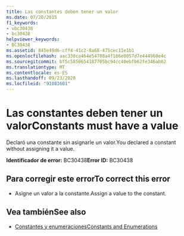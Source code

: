```yaml
---
title: Las constantes deben tener un valor
ms.date: 07/20/2015
f1_keywords:
- vbc30438
- bc30438
helpviewer_keywords:
- BC30438
ms.assetid: 845e49d6-cff4-41c2-8a68-475cec11e1b1
ms.openlocfilehash: aac330ca464e54788a4f186e0057d7e444960e4c
ms.sourcegitcommit: bf5c5850654187705bc94cc40ebfb62fe346ab02
ms.translationtype: MT
ms.contentlocale: es-ES
ms.lasthandoff: 09/23/2020
ms.locfileid: "91081601"
---
```

# <a name="constants-must-have-a-value"></a><span data-ttu-id="6fdf5-102">Las constantes deben tener un valor</span><span class="sxs-lookup"><span data-stu-id="6fdf5-102">Constants must have a value</span></span>

<span data-ttu-id="6fdf5-103">Declaró una constante sin asignarle un valor.</span><span class="sxs-lookup"><span data-stu-id="6fdf5-103">You declared a constant without assigning it a value.</span></span>  
  
 <span data-ttu-id="6fdf5-104">**Identificador de error:** BC30438</span><span class="sxs-lookup"><span data-stu-id="6fdf5-104">**Error ID:** BC30438</span></span>  
  
## <a name="to-correct-this-error"></a><span data-ttu-id="6fdf5-105">Para corregir este error</span><span class="sxs-lookup"><span data-stu-id="6fdf5-105">To correct this error</span></span>  
  
- <span data-ttu-id="6fdf5-106">Asigne un valor a la constante.</span><span class="sxs-lookup"><span data-stu-id="6fdf5-106">Assign a value to the constant.</span></span>  
  
## <a name="see-also"></a><span data-ttu-id="6fdf5-107">Vea también</span><span class="sxs-lookup"><span data-stu-id="6fdf5-107">See also</span></span>

- [<span data-ttu-id="6fdf5-108">Constantes y enumeraciones</span><span class="sxs-lookup"><span data-stu-id="6fdf5-108">Constants and Enumerations</span></span>](../language-reference/constants-and-enumerations.md)
